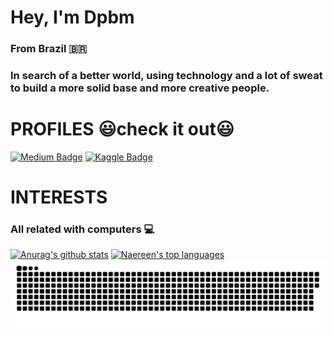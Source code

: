 <h1>Hey, I'm Dpbm</h1>
<h3>From Brazil 🇧🇷</h3>

<h3>In search of a better world, using technology and a lot of sweat to build a more solid base and more creative people.</h3>

<h1>PROFILES 😃check it out😃</h1>

[![Medium Badge](https://img.shields.io/badge/Medium-12100E?style=for-the-badge&logo=medium&logoColor=white)](https://dpbm.medium.com/) 
[![Kaggle Badge](https://img.shields.io/badge/Kaggle-20BEFF?style=for-the-badge&logo=Kaggle&logoColor=white)](https://www.kaggle.com/dpbmanalysis)  
<h1>INTERESTS</h1>
<h3>All related with computers 💻</h3> 
  
[![Anurag's github stats](https://github-readme-stats.vercel.app/api?username=Dpbm&theme=blue-green)](https://github.com/anuraghazra/github-readme-stats)
[![Naereen's top languages](https://github-readme-stats.vercel.app/api/top-langs/?username=Dpbm&theme=blue-green)](https://github.com/anuraghazra/github-readme-stats)
![Snake animation](https://github.com/Dpbm/Dpbm/blob/output/github-contribution-grid-snake.svg)
